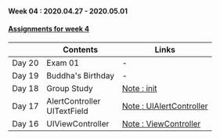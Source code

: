 #### Week 04 : 2020.04.27 - 2020.05.01 ####
#### [Assignments for week 4](https://github.com/KasRoid/MyStudyHistory/tree/master/iOS_Dev_School/Week_04/Assignments)
|     |Contents               |Links |
|-----|-----------------------|------|
|Day 20| Exam 01 | - |
|Day 19| Buddha's Birthday                                                                                                                                                             |-|
|Day 18| Group Study                                                                                                                                                            |[Note : init](https://www.notion.so/init-bcf4ff876fb44c168315f5314606e046)| |
|Day 17| AlertController <br> UITextField	                                                                                                                                                            |[Note : UIAlertController](https://www.notion.so/ViewController-f154f0298bc04d64899ae7793be1d661)
|Day 16| UIViewController                                                                                                                                                          |[Note : ViewController](https://www.notion.so/ViewController-f154f0298bc04d64899ae7793be1d661)
